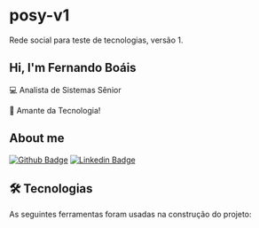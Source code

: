 # posy-v1
Rede social para teste de tecnologias, versão 1.


##  Hi, I'm Fernando Boáis

:computer: Analista de Sistemas Sênior

:blue_heart: Amante da Tecnologia! 


## About me

[![Github Badge](https://img.shields.io/badge/-Github-000?style=flat-square&logo=Github&logoColor=white&link=https://github.com/poseydonfba)](https://github.com/poseydonfba)
[![Linkedin Badge](https://img.shields.io/badge/-LinkedIn-blue?style=flat-square&logo=Linkedin&logoColor=white&link=https://www.linkedin.com/in/fernandoboais/)](https://www.linkedin.com/in/fernandoboais/)


## 🛠 Tecnologias

As seguintes ferramentas foram usadas na construção do projeto:
